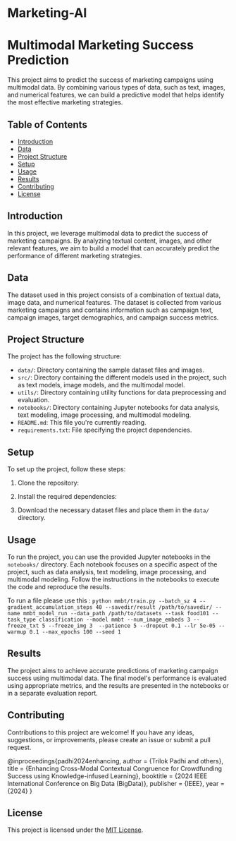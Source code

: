 # Marketing-AI
# Multimodal Marketing Success Prediction

This project aims to predict the success of marketing campaigns using multimodal data. By combining various types of data, such as text, images, and numerical features, we can build a predictive model that helps identify the most effective marketing strategies.

## Table of Contents
- [Introduction](#introduction)
- [Data](#data)
- [Project Structure](#project-structure)
- [Setup](#setup)
- [Usage](#usage)
- [Results](#results)
- [Contributing](#contributing)
- [License](#license)

## Introduction
In this project, we leverage multimodal data to predict the success of marketing campaigns. By analyzing textual content, images, and other relevant features, we aim to build a model that can accurately predict the performance of different marketing strategies.

## Data
The dataset used in this project consists of a combination of textual data, image data, and numerical features. The dataset is collected from various marketing campaigns and contains information such as campaign text, campaign images, target demographics, and campaign success metrics.

## Project Structure
The project has the following structure:


- `data/`: Directory containing the sample dataset files and images.
- `src/`: Directory containing the different models used in the project, such as text models, image models, and the multimodal model.
- `utils/`: Directory containing utility functions for data preprocessing and evaluation.
- `notebooks/`: Directory containing Jupyter notebooks for data analysis, text modeling, image processing, and multimodal modeling.
- `README.md`: This file you're currently reading.
- `requirements.txt`: File specifying the project dependencies.

## Setup
To set up the project, follow these steps:

1. Clone the repository:

2. Install the required dependencies:

3. Download the necessary dataset files and place them in the `data/` directory.

## Usage
To run the project, you can use the provided Jupyter notebooks in the `notebooks/` directory. Each notebook focuses on a specific aspect of the project, such as data analysis, text modeling, image processing, and multimodal modeling. Follow the instructions in the notebooks to execute the code and reproduce the results.

To run a file please use this :
`python mmbt/train.py --batch_sz 4 --gradient_accumulation_steps 40 --savedir/result /path/to/savedir/ --name mmbt_model_run --data_path /path/to/datasets --task food101 --task_type classification --model mmbt --num_image_embeds 3 --freeze_txt 5 --freeze_img 3  --patience 5 --dropout 0.1 --lr 5e-05 --warmup 0.1 --max_epochs 100 --seed 1`

<!-- """python train_MMBT_ConceptNet_cuda.py --batch_sz 4 --gradient_accumulation_steps 40 --savedir results_9_6/ --name mmbt_model_run 
--data_path kickstarter_data --model mmbt --num_image_embeds 3 --freeze_txt 5 --freeze_img 3 --max_epochs 5 """

# for windows machine gpu 6 - I4I
# python train_MMBT_cuda.py --batch_sz 64 --gradient_accumulation_steps 40 --savedir results_mmbt_12_9/ --name mmbt_model_run --data_path C:\Users\tpadhi1\Desktop\Adobe\mmbt-kg\kickstarter_dataset_processed --model mmbt --num_image_embeds 3 --freeze_txt 5 --freeze_img 3 --max_epochs 50

# for vision transformer
# python train_MMBT_ViT_Bert.py --batch_sz 32 --img_hidden_sz 768 --gradient_acuumulation_steps 40 --gradient_accumulation_steps 40 --savedir test --name mmbt_model_run --data_path C:\Users\tpadhi1\Desktop\Adobe\mmbt-kg\data_prep_codes\Experiments\Transe --model mmbt --num_image_embeds 197 --freeze_txt 5 --freeze_img 3 --max_epochs 50
# python train_BLIP.py --batch_sz 16  --gradient_accumulation_steps 40 --savedir test --name mmbt_model_run --data_path C:\Users\tpadhi1\Desktop\Adobe\mmbt-kg\data_prep_codes\Experiments\Transe --model mmbt --max_epochs 50 -->

## Results
The project aims to achieve accurate predictions of marketing campaign success using multimodal data. The final model's performance is evaluated using appropriate metrics, and the results are presented in the notebooks or in a separate evaluation report.

## Contributing
Contributions to this project are welcome! If you have any ideas, suggestions, or improvements, please create an issue or submit a pull request.

@inproceedings{padhi2024enhancing,
  author    = {Trilok Padhi and others},
  title     = {Enhancing Cross-Modal Contextual Congruence for Crowdfunding Success using Knowledge-infused Learning},
  booktitle = {2024 IEEE International Conference on Big Data (BigData)},
  publisher = {IEEE},
  year      = {2024}
}

## License
This project is licensed under the [MIT License](LICENSE).
